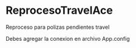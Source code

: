 # ReprocesoTravelAce
Reproceso para polizas pendientes travel

Debes agregar la conexion en archivo App.config
